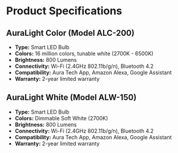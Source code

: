 # Product Specifications

## AuraLight Color (Model ALC-200)
-   **Type:** Smart LED Bulb
-   **Colors:** 16 million colors, tunable white (2700K - 6500K)
-   **Brightness:** 800 Lumens
-   **Connectivity:** Wi-Fi (2.4GHz 802.11b/g/n), Bluetooth 4.2
-   **Compatibility:** Aura Tech App, Amazon Alexa, Google Assistant
-   **Warranty:** 2-year limited warranty

## AuraLight White (Model ALW-150)
-   **Type:** Smart LED Bulb
-   **Colors:** Dimmable Soft White (2700K)
-   **Brightness:** 800 Lumens
-   **Connectivity:** Wi-Fi (2.4GHz 802.11b/g/n), Bluetooth 4.2
-   **Compatibility:** Aura Tech App, Amazon Alexa, Google Assistant
-   **Warranty:** 2-year limited warranty